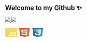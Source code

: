 
## Welcome to my Github ✨
<div> 
<a href="https//github.com/mialichi23">
<img height="180em"src="https://github-readme-stats.vercel.app/api?username=mialichi23&show_icons=true&theme=tokyonight&include_all_comits=true&count_private=true"/>
<img height="180em"src="https://github-readme-stats.vercel.app/api/top-langs/?username=mialichi23&layout=compact&langs_count=6&theme=tokyonight"/>
</div>
<div style="display: inline_block"><br>
<img align="center"alt="Js" height="30"width="40"src="https://raw.githubusercontent.com/devicons/devicon/master/icons/javascript/javascript-plain.svg">
<img align="center"alt="HTML" height="30"width="40"src="https://raw.githubusercontent.com/devicons/devicon/master/icons/html5/html5-original.svg">
<img align="center"alt="CSS" height="30"width="40"src="https://raw.githubusercontent.com/devicons/devicon/master/icons/css3/css3-original.svg">
</div>

<br>



